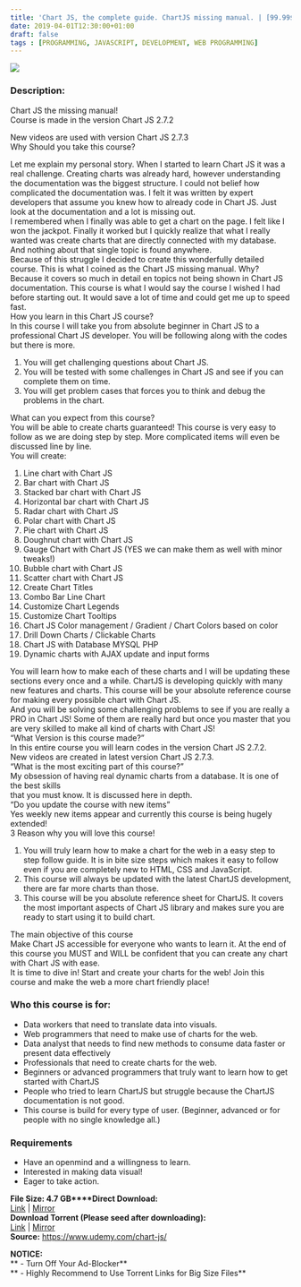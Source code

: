 ```yaml
---
title: 'Chart JS, the complete guide. ChartJS missing manual. | [99.99$ Course For Free]'
date: 2019-04-01T12:30:00+01:00
draft: false
tags : [PROGRAMMING, JAVASCRIPT, DEVELOPMENT, WEB PROGRAMMING]
---
```


[![](https://3.bp.blogspot.com/-qM7obBR5Wlw/XKHvYrksnXI/AAAAAAAABSo/uWVcAvx0A8QWp0l-qOa-zi7buRLwO-UtACLcBGAs/s640/Chart-JS-the-complete-guide.-ChartJS-missing-manual.jpg)](https://3.bp.blogspot.com/-qM7obBR5Wlw/XKHvYrksnXI/AAAAAAAABSo/uWVcAvx0A8QWp0l-qOa-zi7buRLwO-UtACLcBGAs/s1600/Chart-JS-the-complete-guide.-ChartJS-missing-manual.jpg)

  

### Description:

Chart JS the missing manual!  
Course is made in the version Chart JS 2.7.2  

New videos are used with version Chart JS 2.7.3  
Why Should you take this course?  

Let me explain my personal story. When I started to learn Chart JS it was a real challenge. Creating charts was already hard, however understanding the documentation was the biggest structure. I could not belief how complicated the documentation was. I felt it was written by expert developers that assume you knew how to already code in Chart JS. Just look at the documentation and a lot is missing out.  
I remembered when I finally was able to get a chart on the page. I felt like I won the jackpot. Finally it worked but I quickly realize that what I really wanted was create charts that are directly connected with my database. And nothing about that single topic is found anywhere.  
Because of this struggle I decided to create this wonderfully detailed course. This is what I coined as the Chart JS missing manual. Why? Because it covers so much in detail en topics not being shown in Chart JS documentation. This course is what I would say the course I wished I had before starting out. It would save a lot of time and could get me up to speed fast.  
How you learn in this Chart JS course?  
In this course I will take you from absolute beginner in Chart JS to a professional Chart JS developer. You will be following along with the codes but there is more.  

1.  You will get challenging questions about Chart JS.
2.  You will be tested with some challenges in Chart JS and see if you can complete them on time.
3.  You will get problem cases that forces you to think and debug the problems in the chart.

What can you expect from this course?  
You will be able to create charts guaranteed! This course is very easy to follow as we are doing step by step. More complicated items will even be discussed line by line.  
You will create:  

1.  Line chart with Chart JS
2.  Bar chart with Chart JS
3.  Stacked bar chart with Chart JS
4.  Horizontal bar chart with Chart JS
5.  Radar chart with Chart JS
6.  Polar chart with Chart JS
7.  Pie chart with Chart JS
8.  Doughnut chart with Chart JS
9.  Gauge Chart with Chart JS (YES we can make them as well with minor tweaks!)
10.  Bubble chart with Chart JS
11.  Scatter chart with Chart JS
12.  Create Chart Titles
13.  Combo Bar Line Chart
14.  Customize Chart Legends
15.  Customize Chart Tooltips
16.  Chart JS Color management / Gradient / Chart Colors based on color
17.  Drill Down Charts / Clickable Charts
18.  Chart JS with Database MYSQL PHP
19.  Dynamic charts with AJAX update and input forms

You will learn how to make each of these charts and I will be updating these sections every once and a while. ChartJS is developing quickly with many new features and charts. This course will be your absolute reference course for making every possible chart with Chart JS.  
And you will be solving some challenging problems to see if you are really a PRO in Chart JS! Some of them are really hard but once you master that you are very skilled to make all kind of charts with Chart JS!  
“What Version is this course made?”  
In this entire course you will learn codes in the version Chart JS 2.7.2.  
New videos are created in latest version Chart JS 2.7.3.  
“What is the most exciting part of this course?”  
My obsession of having real dynamic charts from a database. It is one of the best skills  
that you must know. It is discussed here in depth.  
“Do you update the course with new items”  
Yes weekly new items appear and currently this course is being hugely extended!  
3 Reason why you will love this course!  

1.  You will truly learn how to make a chart for the web in a easy step to step follow guide. It is in bite size steps which makes it easy to follow even if you are completely new to HTML, CSS and JavaScript.
2.  This course will always be updated with the latest ChartJS development, there are far more charts than those.
3.  This course will be you absolute reference sheet for ChartJS. It covers the most important aspects of Chart JS library and makes sure you are ready to start using it to build chart.

The main objective of this course  
Make Chart JS accessible for everyone who wants to learn it. At the end of this course you MUST and WILL be confident that you can create any chart with Chart JS with ease.  
It is time to dive in! Start and create your charts for the web! Join this course and make the web a more chart friendly place!  

### Who this course is for:

*   Data workers that need to translate data into visuals.
*   Web programmers that need to make use of charts for the web.
*   Data analyst that needs to find new methods to consume data faster or present data effectively
*   Professionals that need to create charts for the web.
*   Beginners or advanced programmers that truly want to learn how to get started with ChartJS
*   People who tried to learn ChartJS but struggle because the ChartJS documentation is not good.
*   This course is build for every type of user. (Beginner, advanced or for people with no single knowledge all.)

### Requirements

*   Have an openmind and a willingness to learn.
*   Interested in making data visual!
*   Eager to take action.

**File Size: 4.7 GB****Direct Download:**  
[Link](https://oko.sh/ChartJSlink1) | [Mirror](https://oko.sh/ChartJSlink2)  
**Download Torrent (Please seed after downloading):**  
[Link](https://oko.sh/ChartJStorrent1) | [Mirror](https://oko.sh/ChartJStorrent2)  
**Source:** https://www.udemy.com/chart-js/  

**NOTICE:**  
** - Turn Off Your Ad-Blocker**  
** - Highly Recommend to Use Torrent Links for Big Size Files**